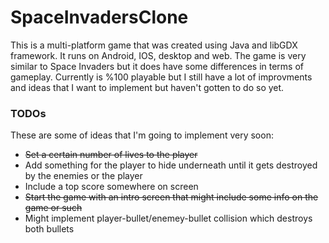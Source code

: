 # SpaceInvadersClone
This is a multi-platform game that was created using Java and libGDX framework. It runs on Android, IOS, desktop and web. The game is very
similar to Space Invaders but it does have some differences in terms of gameplay. Currently is %100 playable but I still have a lot of improvments
and ideas that I want to implement but haven't gotten to do so yet.
### TODOs
These are some of ideas that I'm going to implement very soon:
<ul>
<li><strike>Set a certain number of lives to the player</strike></li>
<li>Add something for the player to hide underneath until it gets destroyed by the enemies or the player</li>
<li>Include a top score somewhere on screen</li>
<li><strike>Start the game with an intro screen that might include some info on the game or such</strike></li>
<li>Might implement player-bullet/enemey-bullet collision which destroys both bullets</li>
